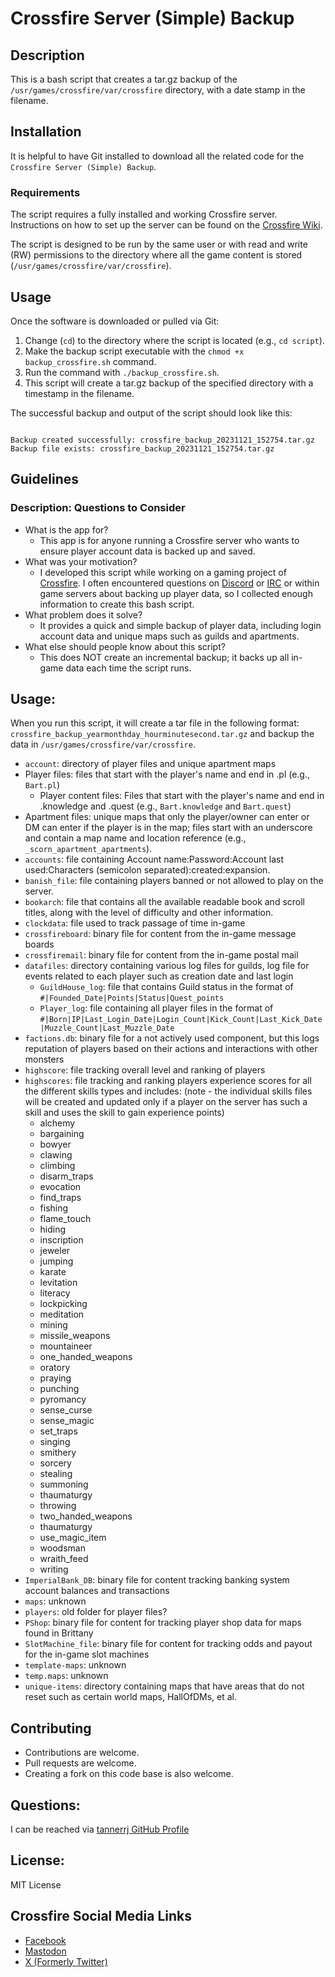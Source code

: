 # Crossfire Server (Simple) Backup

## Description

This is a bash script that creates a tar.gz backup of the `/usr/games/crossfire/var/crossfire` directory, with a date stamp in the filename.

## Installation

It is helpful to have Git installed to download all the related code for the `Crossfire Server (Simple) Backup`.

### Requirements

The script requires a fully installed and working Crossfire server. Instructions on how to set up the server can be found on the [Crossfire Wiki](http://wiki.cross-fire.org/dokuwiki/doku.php/server:server_compiling).

The script is designed to be run by the same user or with read and write (RW) permissions to the directory where all the game content is stored (`/usr/games/crossfire/var/crossfire`).

## Usage

Once the software is downloaded or pulled via Git:

 1. Change (`cd`) to the directory where the script is located (e.g., `cd script`).
 2. Make the backup script executable with the `chmod +x backup_crossfire.sh` command.
 3. Run the command with `./backup_crossfire.sh`.
 4. This script will create a tar.gz backup of the specified directory with a timestamp in the filename.

The successful backup and output of the script should look like this:

```

Backup created successfully: crossfire_backup_20231121_152754.tar.gz
Backup file exists: crossfire_backup_20231121_152754.tar.gz

```

## Guidelines

### Description: Questions to Consider

 * What is the app for?
   * This app is for anyone running a Crossfire server who wants to ensure player account data is backed up and saved.
 * What was your motivation?
   * I developed this script while working on a gaming project of [Crossfire](https://sourceforge.net/projects/crossfire/). I often encountered questions on [Discord](https://crossfire.real-time.com/discord/) or [IRC](https://crossfire.real-time.com/irc/) or within game servers about backing up player data, so I collected enough information to create this bash script.
 * What problem does it solve?
   * It provides a quick and simple backup of player data, including login account data and unique maps such as guilds and apartments.
 * What else should people know about this script?
   * This does NOT create an incremental backup; it backs up all in-game data each time the script runs.

## Usage:

When you run this script, it will create a tar file in the following format: `crossfire_backup_yearmonthday_hourminutesecond.tar.gz` and backup the data in `/usr/games/crossfire/var/crossfire`.

 * `account`: directory of player files and unique apartment maps
  * Player files: files that start with the player's name and end in .pl (e.g., `Bart.pl`)
    * Player content files: Files that start with the player's name and end in .knowledge and .quest (e.g., `Bart.knowledge` and `Bart.quest`)
  * Apartment files: unique maps that only the player/owner can enter or DM can enter if the player is in the map; files start with an underscore and contain a map name and location reference (e.g., `_scorn_apartment_apartments`).
 * `accounts`: file containing Account name:Password:Account last used:Characters (semicolon separated):created:expansion.
 * `banish_file`: file containing players banned or not allowed to play on the server.
 * `bookarch`: file that contains all the available readable book and scroll titles, along with the level of difficulty and other information.
 * `clockdata`: file used to track passage of time in-game
 * `crossfireboard`: binary file for content from the in-game message boards
 * `crossfiremail`: binary file for content from the in-game postal mail
 * `datafiles`: directory containing various log files for guilds, log file for events related to each player such as creation date and last login
     * `GuildHouse_log`: file that contains Guild status in the format of `#|Founded_Date|Points|Status|Quest_points`
     * `Player_log`: file containing all player files in the format of `#|Born|IP|Last_Login_Date|Login_Count|Kick_Count|Last_Kick_Date|Muzzle_Count|Last_Muzzle_Date`
 * `factions.db`: binary file for a not actively used component, but this logs reputation of players based on their actions and interactions with other monsters
 * `highscore`: file tracking overall level and ranking of players
 * `highscores`: file tracking and ranking players experience scores for all the different skills types and includes: (note - the individual skills files will be created and updated only if a player on the server has such a skill and uses the skill to gain experience points)
     * alchemy
     * bargaining
     * bowyer
     * clawing
     * climbing
     * disarm_traps
     * evocation
     * find_traps
     * fishing
     * flame_touch
     * hiding
     * inscription
     * jeweler
     * jumping
     * karate
     * levitation
     * literacy
     * lockpicking
     * meditation
     * mining
     * missile_weapons
     * mountaineer
     * one_handed_weapons
     * oratory
     * praying
     * punching
     * pyromancy
     * sense_curse
     * sense_magic
     * set_traps
     * singing
     * smithery
     * sorcery
     * stealing
     * summoning
     * thaumaturgy
     * throwing
     * two_handed_weapons
     * thaumaturgy
     * use_magic_item
     * woodsman
     * wraith_feed
     * writing
 * `ImperialBank_DB`: binary file for content tracking banking system account balances and transactions
 * `maps`: unknown
 * `players`: old folder for player files?
 * `PShop`: binary file for content for tracking player shop data for maps found in Brittany
 * `SlotMachine_file`: binary file for content for tracking odds and payout for the in-game slot machines
 * `template-maps`: unknown
 * `temp.maps`: unknown
 * `unique-items`: directory containing maps that have areas that do not reset such as certain world maps, HallOfDMs, et al.


## Contributing

 * Contributions are welcome.
 * Pull requests are welcome.
 * Creating a fork on this code base is also welcome.

## Questions:

I can be reached via [tannerrj GitHub Profile](https://github.com/tannerrj)

## License:

MIT License

## Crossfire Social Media Links

 * [Facebook](https://www.facebook.com/crossfireproject/)
 * [Mastodon](https://mastodon.social/@crossfiremrpg)
 * [X (Formerly Twitter)](https://twitter.com/crossfiremrpg/)